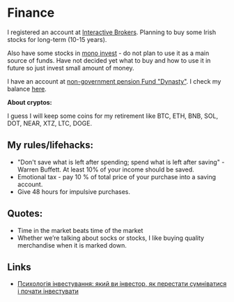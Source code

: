 # Finance

I registered an account at [Interactive Brokers](https://ibkr.com/referral/dmytro991). 
Planning to buy some Irish stocks for long-term (10-15 years). 

Also have some stocks in [mono invest](https://www.monobank.ua/invest) - do not plan to use it as a main source of funds. 
Have not decided yet what to buy and how to use it in future so just invest small amount of money.

I have an account at [non-government pension Fund "Dynasty"](https://dynasty.icu/). I check my balance [here](https://portal.acpo.com.ua/).

**About cryptos:**

I guess I will keep some coins for my retirement like BTC, ETH, BNB, SOL, DOT, NEAR, XTZ, LTC, DOGE.

## My rules/lifehacks:
* "Don't save what is left after spending; spend what is left after saving" - Warren Buffett.
  At least 10% of your income should be saved.
* Emotional tax - pay 10 % of total price of your purchase into a saving account.
* Give 48 hours for impulsive purchases.


## Quotes:

* Time in the market beats time of the market
* Whether we’re talking about socks or stocks, I like buying quality merchandise when it is marked down.

## Links

- [Психологія інвестування: який ви інвестор, як перестати сумніватися і почати інвестувати](https://youtu.be/Yu_K7wmN5sM?list=PLY52UV8pdqhIJF9CL6BOSD_8y0wiZCxCU)
